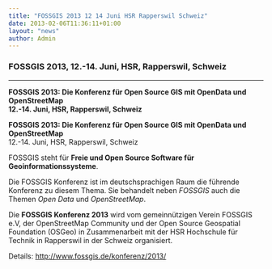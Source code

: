 ```yaml
---
title: "FOSSGIS 2013 12 14 Juni HSR Rapperswil Schweiz"
date: 2013-02-06T11:36:11+01:00
layout: "news"
author: Admin
---
```


### FOSSGIS 2013, 12.-14. Juni, HSR, Rapperswil, Schweiz

------------------------------------------------------------------------

****FOSSGIS 2013**: Die Konferenz für Open Source GIS mit OpenData und
OpenStreetMap\
12.-14. Juni, HSR, Rapperswil, Schweiz**

**FOSSGIS 2013: Die Konferenz für Open Source GIS mit OpenData und
OpenStreetMap**\
12.-14. Juni, HSR, Rapperswil, Schweiz

FOSSGIS steht für **Freie und Open Source Software für
Geoinformationssysteme**.

Die FOSSGIS Konferenz ist im deutschsprachigen Raum die führende
Konferenz zu diesem Thema. Sie behandelt neben *FOSSGIS* auch die Themen
*Open Data* und *OpenStreetMap*.

Die **FOSSGIS Konferenz 2013** wird vom gemeinnützigen Verein FOSSGIS
e.V, der OpenStreetMap Community und der Open Source Geospatial
Foundation (OSGeo) in Zusammenarbeit mit der HSR Hochschule für Technik
in Rapperswil in der Schweiz organisiert.

Details: <http://www.fossgis.de/konferenz/2013/>

